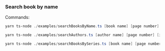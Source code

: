 ### Search book by name
Commands:
```powershell
yarn ts-node ./examples/searchBooksByName.ts [book name] [page number] [items limit count]
```

```powershell
yarn ts-node ./examples/searchAuthors.ts [author name] [page number] [items limit count]
```

```powershell
yarn ts-node ./examples/searchBooksBySeries.ts [book name] [page number] [items limit count]
```